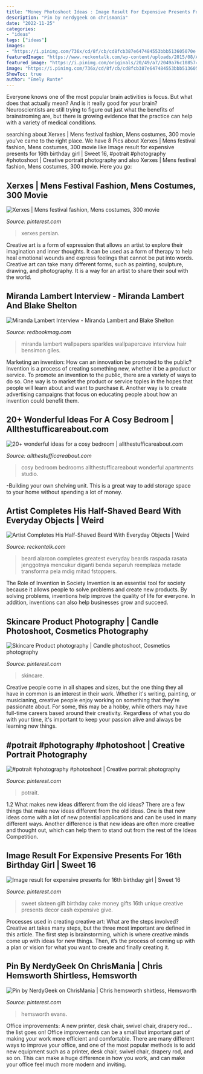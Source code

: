 ```yaml
---
title: "Money Photoshoot Ideas : Image Result For Expensive Presents For 16th Birthday Girl"
description: "Pin by nerdygeek on chrismania"
date: "2022-11-25"
categories:
- "ideas"
tags: ["ideas"]
images:
- "https://i.pinimg.com/736x/cd/8f/cb/cd8fcb387e647484553bbb513605070e.jpg"
featuredImage: "https://www.reckontalk.com/wp-content/uploads/2015/08/Artist-Completes-His-Half-Shaved-Beard-With-Everyday-Objects-Weird-Photoshoot-7.jpg"
featured_image: "https://i.pinimg.com/originals/20/49/a7/2049a76c10857424c963186e958a3732.jpg"
image: "https://i.pinimg.com/736x/cd/8f/cb/cd8fcb387e647484553bbb513605070e.jpg"
ShowToc: true
author: "Emely Runte"
---
```



Everyone knows one of the most popular brain activities is focus. But what does that actually mean? And is it really good for your brain? Neuroscientists are still trying to figure out just what the benefits of brainstroming are, but there is growing evidence that the practice can help with a variety of medical conditions.

	

		
searching about Xerxes | Mens festival fashion, Mens costumes, 300 movie you've came to the right place. We have 8 Pics about Xerxes | Mens festival fashion, Mens costumes, 300 movie like Image result for expensive presents for 16th birthday girl | Sweet 16, #potrait #photography #photoshoot | Creative portrait photography and also Xerxes | Mens festival fashion, Mens costumes, 300 movie. Here you go:
		
    
## Xerxes | Mens Festival Fashion, Mens Costumes, 300 Movie

<img loading=lazy src="https://i.pinimg.com/736x/cd/8f/cb/cd8fcb387e647484553bbb513605070e.jpg" onerror="this.onerror=null;this.src='https://tse1.mm.bing.net/th?id=OIP.IbxGbWZE2KHuIOVkYoorQQHaHa&amp;pid=15.1';" alt="Xerxes | Mens festival fashion, Mens costumes, 300 movie">

_Source: pinterest.com_

>xerxes persian. 

	

Creative art is a form of expression that allows an artist to explore their imagination and inner thoughts. It can be used as a form of therapy to help heal emotional wounds and express feelings that cannot be put into words. Creative art can take many different forms, such as painting, sculpture, drawing, and photography. It is a way for an artist to share their soul with the world.

    
## Miranda Lambert Interview - Miranda Lambert And Blake Shelton

<img loading=lazy src="http://rbk.h-cdn.co/assets/cm/14/50/548a83d682221_-_rbk-miranda-lambert-1-0213-s2.jpg" onerror="this.onerror=null;this.src='https://tse2.mm.bing.net/th?id=OIP.W5vFEMcMpwV2z_hfn-kU8AHaJ6&amp;pid=15.1';" alt="Miranda Lambert Interview - Miranda Lambert and Blake Shelton">

_Source: redbookmag.com_

>miranda lambert wallpapers sparkles wallpapercave interview hair bensimon giles. 

	

Marketing an invention: How can an innovation be promoted to the public?
Invention is a process of creating something new, whether it be a product or service. To promote an invention to the public, there are a variety of ways to do so. One way is to market the product or service toples in the hopes that people will learn about and want to purchase it. Another way is to create advertising campaigns that focus on educating people about how an invention could benefit them.

    
## 20+ Wonderful Ideas For A Cosy Bedroom | Allthestufficareabout.com

<img loading=lazy src="https://i1.wp.com/www.allthestufficareabout.com/wp-content/uploads/2018/01/20-cosy-bedrooms-732x1024.png?resize=732%2C1024&amp;ssl=1" onerror="this.onerror=null;this.src='https://tse4.mm.bing.net/th?id=OIP.T9rVepqu3g3Ke57L25LnwQHaKX&amp;pid=15.1';" alt="20+ wonderful ideas for a cosy bedroom | allthestufficareabout.com">

_Source: allthestufficareabout.com_

>cosy bedroom bedrooms allthestufficareabout wonderful apartments studio. 

	

-Building your own shelving unit. This is a great way to add storage space to your home without spending a lot of money.

    
## Artist Completes His Half-Shaved Beard With Everyday Objects | Weird

<img loading=lazy src="https://www.reckontalk.com/wp-content/uploads/2015/08/Artist-Completes-His-Half-Shaved-Beard-With-Everyday-Objects-Weird-Photoshoot-7.jpg" onerror="this.onerror=null;this.src='https://tse4.mm.bing.net/th?id=OIP.hTD3N_e7Z3FFBBlMDiOWFgHaEu&amp;pid=15.1';" alt="Artist Completes His Half-Shaved Beard With Everyday Objects | Weird">

_Source: reckontalk.com_

>beard alarcon completes greatest everyday beards raspada rasata jenggotnya mencukur diganti benda separuh reemplaza metade transforma pela mdig mitad fstoppers. 

	

The Role of Invention in Society
Invention is an essential tool for society because it allows people to solve problems and create new products. By solving problems, inventions help improve the quality of life for everyone. In addition, inventions can also help businesses grow and succeed.

    
## Skincare Product Photography | Candle Photoshoot, Cosmetics Photography

<img loading=lazy src="https://i.pinimg.com/736x/46/49/05/464905287a9b5276ab3e98291caf6162.jpg" onerror="this.onerror=null;this.src='https://tse1.mm.bing.net/th?id=OIP.annGWUJ6mA3mPtrRnIqofgHaLG&amp;pid=15.1';" alt="Skincare Product photography | Candle photoshoot, Cosmetics photography">

_Source: pinterest.com_

>skincare. 

	

Creative people come in all shapes and sizes, but the one thing they all have in common is an interest in their work. Whether it's writing, painting, or musicianing, creative people enjoy working on something that they're passionate about. For some, this may be a hobby, while others may have full-time careers based around their creativity. Regardless of what you do with your time, it's important to keep your passion alive and always be learning new things.

    
## #potrait #photography #photoshoot | Creative Portrait Photography

<img loading=lazy src="https://i.pinimg.com/736x/64/cb/3e/64cb3ecbdb9d45be2c706fc133b26cc5.jpg" onerror="this.onerror=null;this.src='https://tse2.mm.bing.net/th?id=OIP.v-IU8aOeiRLHtSgjGpd5uAHaIc&amp;pid=15.1';" alt="#potrait #photography #photoshoot | Creative portrait photography">

_Source: pinterest.com_

>potrait. 

	

1.2 What makes new ideas different from the old ideas?
There are a few things that make new ideas different from the old ideas. One is that new ideas come with a lot of new potential applications and can be used in many different ways. Another difference is that new ideas are often more creative and thought out, which can help them to stand out from the rest of the Ideas Competition.

    
## Image Result For Expensive Presents For 16th Birthday Girl | Sweet 16

<img loading=lazy src="https://i.pinimg.com/originals/20/49/a7/2049a76c10857424c963186e958a3732.jpg" onerror="this.onerror=null;this.src='https://tse4.mm.bing.net/th?id=OIP.JKtYFmr1J7DhwhI-N-Wv7QAAAA&amp;pid=15.1';" alt="Image result for expensive presents for 16th birthday girl | Sweet 16">

_Source: pinterest.com_

>sweet sixteen gift birthday cake money gifts 16th unique creative presents decor cash expensive give. 

	

Processes used in creating creative art: What are the steps involved?
Creative art takes many steps, but the three most important are defined in this article. The first step is brainstorming, which is where creative minds come up with ideas for new things. Then, it’s the process of coming up with a plan or vision for what you want to create and finally creating it.

    
## Pin By NerdyGeek On ChrisMania | Chris Hemsworth Shirtless, Hemsworth

<img loading=lazy src="https://i.pinimg.com/736x/76/b9/40/76b940c0bca0ae5fc38634e24d570a13.jpg" onerror="this.onerror=null;this.src='https://tse3.mm.bing.net/th?id=OIP.UbG7x2cOvg9Edlg4a46DWQHaJQ&amp;pid=15.1';" alt="Pin by NerdyGeek on ChrisMania | Chris hemsworth shirtless, Hemsworth">

_Source: pinterest.com_

>hemsworth evans. 

	

Office improvements: A new printer, desk chair, swivel chair, drapery rod... the list goes on!
Office improvements can be a small but important part of making your work more efficient and comfortable. There are many different ways to improve your office, and one of the most popular methods is to add new equipment such as a printer, desk chair, swivel chair, drapery rod, and so on. This can make a huge difference in how you work, and can make your office feel much more modern and inviting.

